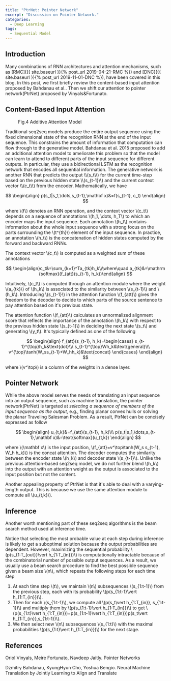 ```yaml
---
title: "PtrNet: Pointer Network"
excerpt: "Discussion on Pointer Network."
categories:
  - Deep Learning
tags:
  - Sequential Model
---
```


## Introduction

Many combinations of RNN architectures and attention mechanisms, such as [RMC]({{ site.baseurl }}{% post_url 2019-04-21-RMC %}) and [DNC]({{ site.baseurl }}{% post_url 2019-11-01-DNC %}), have been covered in this blog. In this post, we first briefly review the content-based input attention proposed by Bahdanau et al.. Then we shift our attention to pointer network(PtrNet) proposed by Vinyals&Fortunato.

## Content-Based Input Attention

<figure style="width: 200px" class="align-right">
  <img src="{{ '/images/attention/additive attention.png' | absolute_url }}" alt="">
  <figcaption>Fig.4 Additive Attention Model</figcaption>
</figure> 
Traditional seq2seq models produce the entire output sequence using the fixed dimensional state of the recognition RNN at the end of the input sequence. This constrains the amount of information that computation can flow through to the generative model. Bahdanau et al. 2015 proposed to add an additional attention model to ameliorate this problem so that the model can learn to attend to different parts of the input sequence for different outputs. In particular, they use a bidirectional LSTM as the recognition network that encodes all sequential information. The generative network is another RNN that predicts the output \\(s_t\\) for the current time-step based on the previous hidden state \\(s_{t-1}\\) and the current context vector \\(c_t\\) from the encoder. Mathematically, we have

$$
\begin{align}
p(s_t|s_1,\dots,s_{t-1},\mathbf x)&=f(s_{t-1}, c_t)
\end{align}
$$

where \\(f\\) denotes an RNN operation, and the context vector \\(c_t\\) depends on a sequence of annotations \\(h_1, \dots, h_T\\) to which an encoder maps the input sequence. Each annotation \\(h_t\\) contains information about the whole input sequence with a strong focus on the parts surrounding the \\(t^{th}\\) element of the input sequence. In practice, an annotation \\(h_t\\) is the concatenation of hidden states computed by the forward and backward RNNs.

The context vector \\(c_t\\) is computed as a weighted sum of these annotations

$$
\begin{align}c_t&=\sum_{k=1}^Ta_{tk}h_k\\\where\quad a_{tk}&=\mathrm {softmax}(f_{att}(s_{t-1}, h_k))\end{align}
$$

Intuitively, \\(c_t\\) is computed through an attention module where the weight \\(a_{tk}\\) of \\(h_k\\) is associated to the similarity between \\(s_{t-1}\\) and \\(h_k\\). Introducing \\(s_{t-1}\\) in the attention function \\(f_{att}\\) gives the freedom to the decoder to decide to which parts of the source sentence to pay attention based on it's previous state.

The attention function \\(f_{att}\\) calculates an unnormalized alignment score that reflects the importance of the annotation \\(h_k\\) with respect to the previous hidden state \\(s_{t-1}\\) in deciding the next state \\(s_t\\) and generating \\(y_t\\). It's typically defined as one of the following

$$
\begin{align}
f_{att}(s_{t-1}, h_k)=\begin{cases}
s_{t-1}^{\top}h_k&\text{dot}\\\
s_{t-1}^{\top}Wh_k&\text{general}\\\
v^{\top}\tanh(W_ss_{t-1}+W_hh_k)&\text{concat}
\end{cases}
\end{align}
$$

where \\(v^\top\\) is a column of the weights in a dense layer.

## Pointer Network

While the above model serves the needs of translating an input sequence into an output sequence, such as machine translation, the pointer network(PtrNet) is targeted at *selecting a sequence of members of the input sequence as the output*, e.g., finding planar convex hulls or solving the planar Traveling Salesman Problem. As a result, PtrNet can be concisely expressed as follow

$$
\begin{align}
u_{t,k}&=f_{att}(s_{t-1}, h_k)\\\
p(s_t|s_1,\dots,s_{t-1},\mathbf x)&=\text{softmax}(u_{t,k})
\end{align}
$$

where \\(\mathbf x\\) is the input position, \\(f_{att}=v^\top\tanh(W_s s_{t-1}, W_h h_k)\\) is the concat attention. The decoder computes the similarity between the encoder state \\(h_k\\) and decoder state \\(s_{t-1}\\). Unlike the previous attention-based seq2seq model, we do not further blend \\(h_k\\) into the output with an attention weight as the output is associated to the input position but not the content.

Another appealing property of PtrNet is that it's able to deal with a varying-length output. This is because we use the same attention module to compute all \\(u_{t,k}\\).

## Inference

Another worth mentioning part of these seq2seq algorithms is the beam search method used at inference time. 

Notice that selecting the most probable value at each step during inference is likely to get a suboptimal solution because the output probabilities are dependent. However, maximizing the sequential probability \\(p(s_{1:T_{out}}\vert h_{1:T_{in}})\\) is computationally intractable because of the combinatorial number of possible output sequences. As a result, we usually use a beam search procedure to find the best possible sequence given a beam size \\(n\\), which repeats the following steps for each time step

1. At each time step \\(t\\), we maintain \\(n\\) subsequences \\(s_{1:t-1}\\) from the previous step, each with its probability \\(p(s_{1:t-1}\vert h_{1:T_{in}})\\).
2. Then for each \\(s_{1:t-1}\\), we compute all \\(p(s_t\vert h_{1:T_{in}}, s_{1:t-1})\\) and multiply them by \\(p(s_{1:t-1}\vert h_{1:T_{in}})\\) to get \\(p(s_{1:t}\vert h_{1:T_{in}})=p(s_{1:t-1}\vert h_{1:T_{in}})p(s_t\vert h_{1:T_{in}},s_{1:t-1})\\).
3. We then select new \\(n\\) subsequences \\(s_{1:t}\\) with the maximal probabilities \\(p(s_{1:t}\vert h_{1:T_{in}})\\) for the next stage.

## References

Oriol Vinyals, Meire Fortunato, Navdeep Jaitly. Pointer Networks

Dzmitry Bahdanau, KyungHyun Cho, Yoshua Bengio. Neural Machine Translation by Jointly Learning to Align and Translate